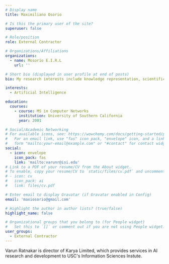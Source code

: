 ```yaml
---
# Display name
title: Maximiliano Osorio 

# Is this the primary user of the site?
superuser: false

# Role/position
role: External Contractor

# Organizations/Affiliations
organizations:
  - name: Mosorio E.I.R.L
    url: ''

# Short bio (displayed in user profile at end of posts)
bio: My research interests include knowledge representation, scientific workflows.

interests:
  - Artificial Intelligence

education:
  courses:
    - course: MS in Computer Networks
      institution: University of Southern California
      year: 2001

# Social/Academic Networking
# For available icons, see: https://wowchemy.com/docs/getting-started/page-builder/#icons
#   For an email link, use "fas" icon pack, "envelope" icon, and a link in the
#   form "mailto:your-email@example.com" or "#contact" for contact widget.
social:
  - icon: envelope
    icon_pack: fas
    link: 'mailto:varunr@isi.edu'
# Link to a PDF of your resume/CV from the About widget.
# To enable, copy your resume/CV to `static/files/cv.pdf` and uncomment the lines below.
# - icon: cv
#   icon_pack: ai
#   link: files/cv.pdf

# Enter email to display Gravatar (if Gravatar enabled in Config)
email: 'maxiosorio@gmail.com'

# Highlight the author in author lists? (true/false)
highlight_name: false

# Organizational groups that you belong to (for People widget)
#   Set this to `[]` or comment out if you are not using People widget.
user_groups:
  - External Contractor
---
```


Varun Ratnakar is director of Karya Limited, which provides services in AI research and development to USC's Information Sciences Instute.
